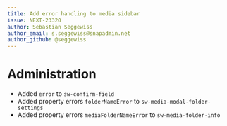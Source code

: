```yaml
---
title: Add error handling to media sidebar
issue: NEXT-23320
author: Sebastian Seggewiss
author_email: s.seggewiss@snapadmin.net
author_github: @seggewiss
---
```

# Administration
* Added `error` to `sw-confirm-field`
* Added property errors `folderNameError` to `sw-media-modal-folder-settings`
* Added property errors `mediaFolderNameError` to `sw-media-folder-info`
